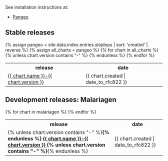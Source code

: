 <html>
<body>

<p>See installation instructions at:</p>

<ul>
<li><a href="https://github.com/slejdops/helm-charts">Pangeo</a></li>
</ul>

<h2>Stable releases</h2>
{% assign pangeo = site.data.index.entries.slejdops | sort: 'created' | reverse %}
{% assign all_charts = pangeo %}
<table>
  <tr>
    <th>release</th>
    <th>date</th>
  </tr>
  {% for chart in all_charts %}
    {% unless chart.version contains "-" %}
    <tr>
      <td>
      <a href="{{ chart.urls[0] }}">
          {{ chart.name }}-{{ chart.version }}
      </a>
      </td>
      <td>
      <span class='date'>{{ chart.created | date_to_rfc822 }}</span>
      </td>
    </tr>
    {% endunless %}
  {% endfor %}
</table>

<h2>Development releases: Malariagen</h2>
<table>
  <tr>
    <th>release</th>
    <th>date</th>
  </tr>
  {% for chart in malariagen %}
    <tr>
      <td>
      {% unless chart.version contains "-" %}<b>{% endunless %}
      <a href="{{ chart.urls[0] }}">
          {{ chart.name }}-{{ chart.version }}
      </a>
      {% unless chart.version contains "-" %}</b>{% endunless %}
      </td>
      <td>
      <span class='date'>{{ chart.created | date_to_rfc822 }}</span>
      </td>
    </tr>
  {% endfor %}
</table>
</body>
</html>
